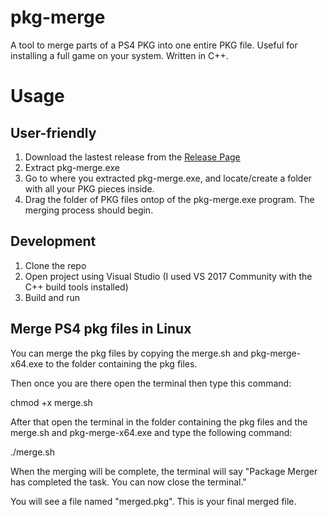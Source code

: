 # pkg-merge
A tool to merge parts of a PS4 PKG into one entire PKG file. Useful for installing a full game on your system. Written in C++.

# Usage
## User-friendly
1. Download the lastest release from the [Release Page](https://github.com/Tustin/pkg-merge/releases)
1. Extract pkg-merge.exe
1. Go to where you extracted pkg-merge.exe, and locate/create a folder with all your PKG pieces inside.
1. Drag the folder of PKG files ontop of the pkg-merge.exe program. The merging process should begin.

## Development
1. Clone the repo
1. Open project using Visual Studio (I used VS 2017 Community with the C++ build tools installed)
1. Build and run


## Merge PS4 pkg files in Linux

You can merge the pkg files by copying the merge.sh and pkg-merge-x64.exe to the folder containing the pkg files.

Then once you are there open the terminal then type this command:

chmod +x merge.sh

After that open the terminal in the folder containing the pkg files and the merge.sh and pkg-merge-x64.exe and type the following command:

./merge.sh

When the merging will be complete, the terminal will say "Package Merger has completed the task. You can now close the terminal."

You will see a file named "merged.pkg". This is your final merged file.
